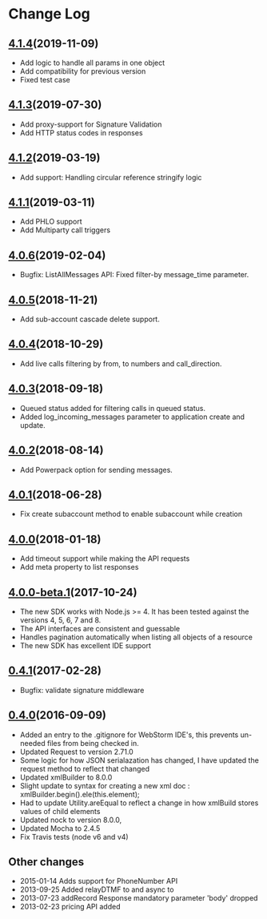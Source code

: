 # Change Log

## [4.1.4](https://github.com/plivo/plivo-node/releases/tag/v4.1.4)(2019-11-09)
-  Add logic to handle all params in one object
-  Add compatibility for previous version
-  Fixed test case


## [4.1.3](https://github.com/plivo/plivo-node/releases/tag/v4.1.3)(2019-07-30)
-  Add proxy-support for Signature Validation
-  Add HTTP status codes in responses 

## [4.1.2](https://github.com/plivo/plivo-node/releases/tag/v4.1.2)(2019-03-19)
-  Add support: Handling circular reference stringify logic

## [4.1.1](https://github.com/plivo/plivo-node/releases/tag/v4.1.1)(2019-03-11)
-  Add PHLO support
-  Add Multiparty call triggers

## [4.0.6](https://github.com/plivo/plivo-node/releases/tag/v4.0.6)(2019-02-04)
- Bugfix: ListAllMessages API: Fixed filter-by message_time parameter. 

## [4.0.5](https://github.com/plivo/plivo-node/releases/tag/v4.0.5)(2018-11-21)
- Add sub-account cascade delete support.

## [4.0.4](https://github.com/plivo/plivo-node/releases/tag/v4.0.4)(2018-10-29)
- Add live calls filtering by from, to numbers and call_direction.

## [4.0.3](https://github.com/plivo/plivo-node/releases/tag/v4.0.3)(2018-09-18)
- Queued status added for filtering calls in queued status.
- Added log_incoming_messages parameter to application create and update.

## [4.0.2](https://github.com/plivo/plivo-node/releases/tag/v4.0.2)(2018-08-14)
- Add Powerpack option for sending messages.

## [4.0.1](https://github.com/plivo/plivo-node/releases/tag/v4.0.1)(2018-06-28)
- Fix create subaccount method to enable subaccount while creation

## [4.0.0](https://github.com/plivo/plivo-node/releases/tag/v4.0.0)(2018-01-18)
- Add timeout support while making the API requests
- Add meta property to list responses

## [4.0.0-beta.1](https://github.com/plivo/plivo-node/releases/tag/v4.0.0-beta.1)(2017-10-24)
- The new SDK works with Node.js >= 4. It has been tested against the versions 4, 5, 6, 7 and 8.
- The API interfaces are consistent and guessable
- Handles pagination automatically when listing all objects of a resource
- The new SDK has excellent IDE support

## [0.4.1](https://github.com/plivo/plivo-node/releases/tag/v0.4.1)(2017-02-28)
- Bugfix: validate signature middleware

## [0.4.0](https://github.com/plivo/plivo-node/releases/tag/v0.4.0)(2016-09-09)
- Added an entry to the .gitignore for WebStorm IDE's, this prevents un-needed files from being checked in.   
- Updated Request to version 2.71.0     
- Some logic for how JSON serialazation has changed, I have updated the request method to reflect that changed   
- Updated xmlBuilder to 8.0.0     
- Slight update to syntax for creating a new xml doc : xmlBuilder.begin().ele(this.element);
- Had to update Utility.areEqual to reflect a change in how xmlBuild stores values of child elements   
- Updated nock to version 8.0.0,   
- Updated Mocha to 2.4.5
- Fix Travis tests (node v6 and v4)

## Other changes
- 2015-01-14 Adds support for PhoneNumber API
- 2013-09-25 Added relayDTMF to <Conference> and async to <DTMF>
- 2013-07-23 addRecord Response mandatory parameter 'body' dropped
- 2013-02-23 pricing API added

